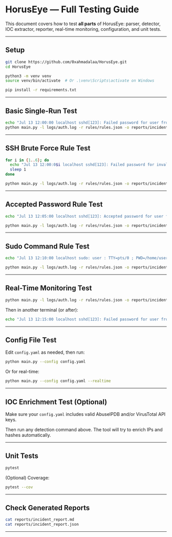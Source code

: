 # HorusEye — Full Testing Guide

This document covers how to test **all parts** of HorusEye: parser, detector, IOC extractor, reporter, real-time monitoring, configuration, and unit tests.

---

##  Setup

```bash
git clone https://github.com/0xahmadalaa/HorusEye.git
cd HorusEye

python3 -m venv venv
source venv/bin/activate  # Or .\venv\Scripts\activate on Windows

pip install -r requirements.txt
````

---

##  Basic Single-Run Test

```bash
echo "Jul 13 12:00:00 localhost sshd[123]: Failed password for user from 1.1.1.1 port 22 ssh2" > logs/auth.log
python main.py -l logs/auth.log -r rules/rules.json -o reports/incident_report
```

---

##  SSH Brute Force Rule Test

```bash
for i in {1..6}; do
  echo "Jul 13 12:00:0$i localhost sshd[123]: Failed password for invalid user from 2.2.2.2 port 22 ssh2" >> logs/auth.log
  sleep 1
done

python main.py -l logs/auth.log -r rules/rules.json -o reports/incident_report
```

---

##  Accepted Password Rule Test

```bash
echo "Jul 13 12:05:00 localhost sshd[123]: Accepted password for user from 3.3.3.3 port 22 ssh2" >> logs/auth.log

python main.py -l logs/auth.log -r rules/rules.json -o reports/incident_report
```

---

##  Sudo Command Rule Test

```bash
echo "Jul 13 12:10:00 localhost sudo: user : TTY=pts/0 ; PWD=/home/user ; USER=root ; COMMAND=/bin/ls" >> logs/auth.log

python main.py -l logs/auth.log -r rules/rules.json -o reports/incident_report
```

---

##  Real-Time Monitoring Test

```bash
python main.py -l logs/auth.log -r rules/rules.json -o reports/incident_report --realtime
```

Then in another terminal (or after):

```bash
echo "Jul 13 12:15:00 localhost sshd[123]: Failed password for user from 4.4.4.4 port 22 ssh2" >> logs/auth.log
```

---

##  Config File Test

Edit `config.yaml` as needed, then run:

```bash
python main.py --config config.yaml
```

Or for real-time:

```bash
python main.py --config config.yaml --realtime
```

---

## IOC Enrichment Test (Optional)

Make sure your `config.yaml` includes valid AbuseIPDB and/or VirusTotal API keys.

Then run any detection command above. The tool will try to enrich IPs and hashes automatically.

---

##  Unit Tests

```bash
pytest
```

(Optional) Coverage:

```bash
pytest --cov
```

---

##  Check Generated Reports

```bash
cat reports/incident_report.md
cat reports/incident_report.json
```

---
